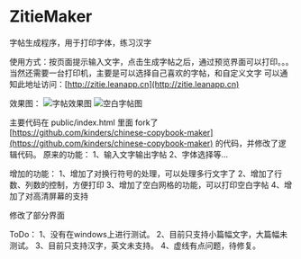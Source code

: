 # ZitieMaker
字帖生成程序，用于打印字体，练习汉字


使用方式：按页面提示输入文字，点击生成字帖之后，通过预览界面可以打印。。。当然还需要一台打印机，主要是可以选择自己喜欢的字帖，和自定义文字
可以通知此地址访问：[http://zitie.leanapp.cn](http://zitie.leanapp.cn)

效果图：
![字帖效果图](http://lc-wdxn9gtr.cn-n1.lcfile.com/aa8958b14c19656bb578.jpg)
![空白字帖图](http://lc-wdxn9gtr.cn-n1.lcfile.com/66be2ecd4ae9f9269bbc.jpg)

主要代码在 public/index.html 里面
fork了 [https://github.com/kinders/chinese-copybook-maker](https://github.com/kinders/chinese-copybook-maker) 的代码，并修改了逻辑代码。
原来的功能：
1、输入文字输出字帖
2、字体选择等...

增加的功能：
1、增加了对换行符号的处理，可以处理多行文字了
2、增加了行数、列数的控制，方便打印
3、增加了空白网格的功能，可以打印空白字帖
4、增加了对高清屏幕的支持

修改了部分界面

ToDo：
1、没有在windows上进行测试。
2、目前只支持小篇幅文字，大篇幅未测试。
3、目前只支持汉字，英文未支持。
4、虚线有点问题，待修复。
